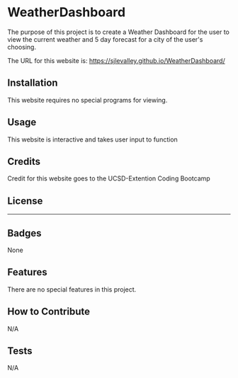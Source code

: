 
# WeatherDashboard

The purpose of this project is to create a Weather Dashboard for the user to view the current weather and 5 day forecast for a city of the user's choosing.

The URL for this website is: https://sjlevalley.github.io/WeatherDashboard/

## Installation

This website requires no special programs for viewing.

## Usage

This website is interactive and takes user input to function

## Credits

Credit for this website goes to the UCSD-Extention Coding Bootcamp

## License

---

## Badges

None

## Features

There are no special features in this project.

## How to Contribute

N/A

## Tests

N/A
